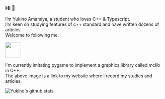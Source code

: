 ### Hi 👋 

I’m Yukino Amamiya, a student who loves C++ & Typescript.  
I’m keen on studying features of c++ standard and have written dozens of articles.  
Welcome to following me.  

<p>
    <a href="https://iamyukino.github.io/">
        <img height="50" src="https://iamyukino.github.io/index/wp-content/index/head/igloo-logo.png">
    </a>
</p> 

I'm currently imitating pygame to implement a graphics library called mclib in C++.  
The above image is a link to my website where I record my studies and articles.

![Yukino's github stats](https://github-readme-stats.vercel.app/api?username=iamyukino&show_icons=true)
